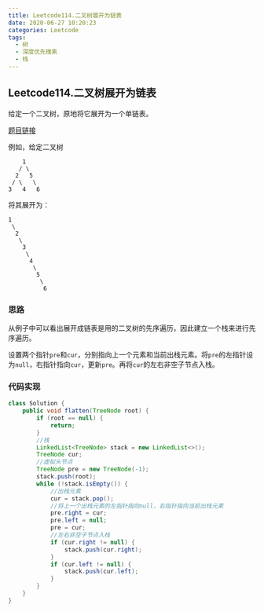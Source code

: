 ```yaml
---
title: Leetcode114.二叉树展开为链表
date: 2020-06-27 10:20:23
categories: Leetcode
tags:
  - 树
  - 深度优先搜素
  - 栈
---
```


## Leetcode114.二叉树展开为链表

给定一个二叉树，原地将它展开为一个单链表。

 [题目链接](https://leetcode-cn.com/problems/flatten-binary-tree-to-linked-list)

<!--more-->

例如，给定二叉树

        1
       / \
      2   5
     / \   \
    3   4   6

将其展开为：

```
1
 \
  2
   \
    3
     \
      4
       \
        5
         \
          6
```



### 思路

从例子中可以看出展开成链表是用的二叉树的先序遍历，因此建立一个栈来进行先序遍历。

设置两个指针`pre`和`cur`，分别指向上一个元素和当前出栈元素。将`pre`的左指针设为`null`，右指针指向`cur`，更新`pre`。再将`cur`的左右非空子节点入栈。



### 代码实现

```java
class Solution {
    public void flatten(TreeNode root) {
        if (root == null) {
            return;
        }
        //栈
        LinkedList<TreeNode> stack = new LinkedList<>();
        TreeNode cur;
        //虚拟头节点
        TreeNode pre = new TreeNode(-1);
        stack.push(root);
        while (!stack.isEmpty()) {
            //出栈元素
            cur = stack.pop();
            //将上一个出栈元素的左指针指向null，右指针指向当前出栈元素
            pre.right = cur;
            pre.left = null;
            pre = cur;
            //左右非空子节点入栈
            if (cur.right != null) {
                stack.push(cur.right);
            }
            if (cur.left != null) {
                stack.push(cur.left);
            }
        }
    }
}
```

